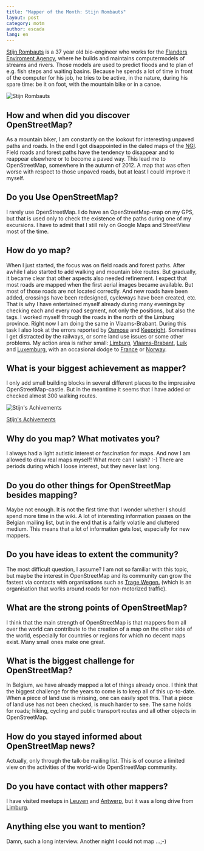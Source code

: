 ```yaml
---
title: "Mapper of the Month: Stijn Rombauts"
layout: post
category: motm
author: escada
lang: en
---
```


<p><a href="http://www.openstreetmap.org/user/StijnRR" rel="nofollow">Stijn Rombauts</a> is a 37 year old bio-engineer who works for the <a href="https://en.vmm.be/" rel="nofollow">Flanders Enviroment Agency</a>, where he builds and maintains computermodels of streams and rivers. Those models are used to predict floods and to plan of e.g. fish steps and waiting basins. Because he spends a lot of time in front of the computer for his job, he tries to be active, in the nature, during his spare time: be it on foot, with the mountain bike or in a canoe.</p>

<p><img src="https://xian.smugmug.com/OSM/Screenshots/Mapper-of-the-Month/i-wmQ4JKS/0/X2/P7110059-X2.jpg" alt="Stijn Rombauts"></p>

<h2>How and when did you discover OpenStreetMap?</h2>

<p>As a mountain biker, I am constantly on the lookout for interesting unpaved paths and roads. In the end I got disappointed in the dated maps of the <a href="http://www.ngi.be/" rel="nofollow">NGI</a>. Field roads and forest paths have the tendency to disappear and to reappear elsewhere or to become a paved way. This lead me to OpenStreetMap, somewhere in the autumn of 2012. A map that was often worse with respect to those unpaved roads, but at least I could improve it myself.</p>

<h2>Do you Use OpenStreetMap?</h2>

<p>I rarely use OpenStreetMap. I do have an OpenStreetMap-map on my GPS, but that is used only to check the existence of the paths during one of my excursions. I have to admit that I still rely on Google Maps and StreetView most of the time.</p>

<h2>How do yo map?</h2>

<p>When I just started, the focus was on field roads and forest paths. After awhile I also started to add walking and mountain bike routes. But gradually, it became clear that other aspects also needed refinement. I expect that most roads are mapped when the first aerial images became available. But most of those roads are not located correctly. And new roads have been added, crossings have been redesigned, cycleways have been created, etc.  That is why I have entertained myself already during many evenings by checking each and every road segment, not only the positions, but also the tags. I worked myself through the roads in the north of the Limburg province. Right now I am doing the same in Vlaams-Brabant. During this task I also look at the errors reported by <a href="http://osmose.openstreetmap.fr/en/map/" rel="nofollow">Osmose</a> and <a href="http://wiki.openstreetmap.org/wiki/Keep_Right" rel="nofollow">Keepright</a>.
 Sometimes I get distracted by the railways, or some land use issues or some other problems.
 My action area is rather small: <a href="http://www.openstreetmap.org/relation/53142" rel="nofollow">Limburg</a>, <a href="http://www.openstreetmap.org/relation/58004" rel="nofollow">Vlaams-Brabant</a>, <a href="http://www.openstreetmap.org/relation/1407192" rel="nofollow">Luik</a> and <a href="http://www.openstreetmap.org/relation/1412581" rel="nofollow">Luxemburg</a>, with an occasional dodge to <a href="http://www.openstreetmap.org/relation/2202162" rel="nofollow">France</a> or <a href="http://www.openstreetmap.org/relation/2978650" rel="nofollow">Norway</a>.</p>

<h2>What is your biggest achievement as mapper?</h2>

<p>I only add small building blocks in several different places to the impressive OpenStreetMap-castle. But in the meantime it seems that I have added or checked almost 300 walking routes.</p>

<p><img src="https://xian.smugmug.com/OSM/Screenshots/Mapper-of-the-Month/i-gBvV7BC/0/X3/StijnRR-X3.png" alt="Stijn's Achivements"></p>

<p><a href="http://www.hdyc.neis-one.org/?StijnRR" rel="nofollow">Stijn's Achivements</a></p>

<h2>Why do you map? What motivates you?</h2>

<p>I always had a light autistic interest or fascination for maps. And now I am allowed to draw real maps myself! What more can I wish? :-) There are periods during which I loose interest, but they never last long.</p>

<h2>Do you do other things for OpenStreetMap besides mapping?</h2>

<p>Maybe not enough. It is not the first time that I wonder whether I should spend more time in the wiki. A lot of interesting information passes on the Belgian mailing list, but in the end that is a fairly volatile and cluttered medium. This means that a lot of information gets lost, especially for new mappers.</p>

<h2>Do you have ideas to extent the community?</h2>

<p>The most difficult question, I assume? I am not so familiar with this topic, but maybe the interest in OpenStreetMap and its community can grow the fastest  via contacts with organisations such as <a href="http://www.tragewegen.be/" rel="nofollow">Trage Wegen.</a> (which is an organisation that works around roads for non-motorized traffic).</p>

<h2>What are the strong points of OpenStreetMap?</h2>

<p>I think that the main strength of OpenStreetMap is that mappers from all over the world can contribute to the creation of a map on the other side of the world, especially for countries or regions for which no decent maps exist. Many small ones make one great.</p>

<h2>What is the biggest challenge for OpenStreetMap?</h2>

<p>In Belgium, we have already mapped a lot of things already once. I think that the biggest challenge for the years to come is to keep all of this up-to-date. When a piece of land use is missing, one can easily spot this. That a piece of land use has not been checked, is much harder to see. The same holds for roads; hiking, cycling and public transport routes and all other objects in OpenStreetMap.</p>

<h2>How do you stayed informed about OpenStreetMap news?</h2>

<p>Actually, only through the talk-be mailing list. This is of course a limited view on the activities of the world-wide OpenStreetMap community.</p>

<h2>Do you have contact with other mappers?</h2>

<p>I have visited meetups in <a href="http://www.openstreetmap.org/#map=14/50.8813/4.6994" rel="nofollow">Leuven</a> and <a href="http://www.openstreetmap.org/#map=11/51.2284/4.3348" rel="nofollow">Antwerp</a>, but it was a long drive from <a href="http://www.openstreetmap.org/relation/53142" rel="nofollow">Limburg</a>.</p>

<h2>Anything else you want to mention?</h2>

<p>Damn, such a long interview. Another night I could not map ...;-)</p>

